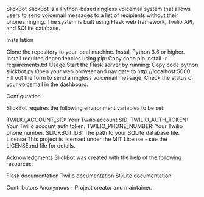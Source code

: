 SlickBot
SlickBot is a Python-based ringless voicemail system that allows users to send voicemail messages to a list of recipients without their phones ringing. The system is built using Flask web framework, Twilio API, and SQLite database.

Installation

Clone the repository to your local machine.
Install Python 3.6 or higher.
Install required dependencies using pip:
Copy code
pip install -r requirements.txt
Usage
Start the Flask server by running:
Copy code
python slickbot.py
Open your web browser and navigate to http://localhost:5000.
Fill out the form to send a ringless voicemail message.
Check the status of your voicemail in the dashboard.

Configuration

SlickBot requires the following environment variables to be set:

TWILIO_ACCOUNT_SID: Your Twilio account SID.
TWILIO_AUTH_TOKEN: Your Twilio account auth token.
TWILIO_PHONE_NUMBER: Your Twilio phone number.
SLICKBOT_DB: The path to your SQLite database file.
License
This project is licensed under the MIT License - see the LICENSE.md file for details.

Acknowledgments
SlickBot was created with the help of the following resources:

Flask documentation
Twilio documentation
SQLite documentation

Contributors
Anonymous - Project creator and maintainer.
